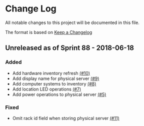 # Change Log

All notable changes to this project will be documented in this file.

The format is based on [Keep a Changelog](http://keepachangelog.com/en/1.0.0/)


## Unreleased as of Sprint 88 - 2018-06-18

### Added
- Add hardware inventory refresh [(#10)](https://github.com/ManageIQ/manageiq-providers-redfish/pull/10)
- Add display name for physical server [(#9)](https://github.com/ManageIQ/manageiq-providers-redfish/pull/9)
- Add computer systems to inventory [(#8)](https://github.com/ManageIQ/manageiq-providers-redfish/pull/8)
- Add location LED operations [(#7)](https://github.com/ManageIQ/manageiq-providers-redfish/pull/7)
- Add power operations to physical server [(#5)](https://github.com/ManageIQ/manageiq-providers-redfish/pull/5)

### Fixed
- Omit rack id field when storing physical server [(#11)](https://github.com/ManageIQ/manageiq-providers-redfish/pull/11)
